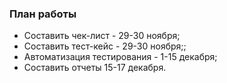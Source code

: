 ### План работы

* Составить чек-лист - 29-30 ноября;
* Составить тест-кейс - 29-30 ноября;;
* Автоматизация тестирования - 1-15 декабря;
* Составить отчеты 15-17 декабря.

